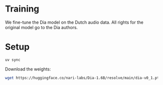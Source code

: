 # Training

We fine-tune the Dia model on the Dutch audio data. All rights for the original model go to the Dia authors.

# Setup

```bash
uv sync
```

Download the weights:

```bash
wget https://huggingface.co/nari-labs/Dia-1.6B/resolve/main/dia-v0_1.pth?download=true -O weights/dia-v0_1.pth
```
